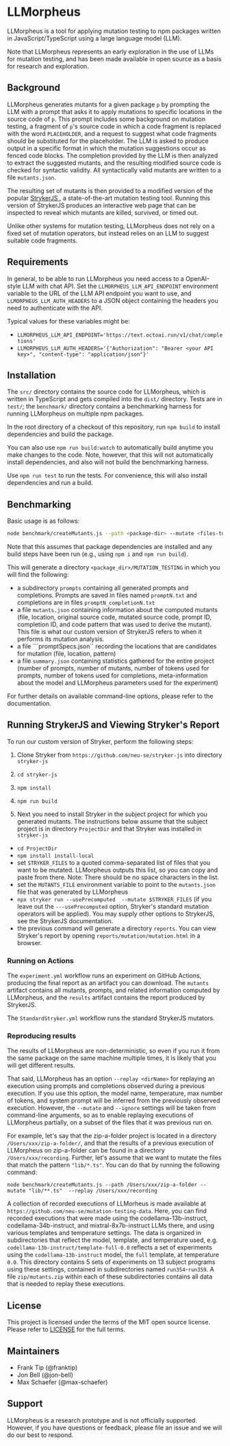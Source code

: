 # LLMorpheus

LLMorpheus is a tool for applying mutation testing to npm packages
written in JavaScript/TypeScript using a large language model (LLM).

Note that LLMorpheus represents an early exploration in the use of LLMs for
mutation testing, and has been made available in open source as a basis for
research and exploration.  

## Background

LLMorpheus generates mutants for a given package `p` by prompting the LLM with a
prompt that asks it to apply mutations to specific locations in the source code
of `p`. This prompt includes some background on mutation testing, a fragment
of `p`'s source code in which a code fragment is replaced with the word
`PLACEHOLDER`, and a request to suggest what code fragments should be 
substituted for the placeholder. The LLM is asked to produce output in a 
specific format in which the mutation suggestions occur as fenced code blocks.
The completion provided by the LLM is then analyzed to extract the suggested
mutants, and the resulting modified source code is checked for syntactic
validity. All syntactically valid mutants are written to a file `mutants.json`.

The resulting set of mutants is then provided to a modified version of the
popular [StrykerJS ](https://github.com/franktip/stryker-js), a state-of-the-art mutation testing tool. Running this version of StrykerJS produces an interactive web page that can be inspected to reveal which mutants are killed, survived, or timed out. 

Unlike other systems for mutation testing, LLMorpheus does not rely on a fixed
set of mutation operators, but instead relies on an LLM to suggest suitable code fragments.

## Requirements

In general, to be able to run LLMorpheus you need access to a OpenAI-style LLM
with chat API. Set the `LLMORPHEUS_LLM_API_ENDPOINT` environment variable to
the URL of the LLM API endpoint you want to use, and
`LLMORPHEUS_LLM_AUTH_HEADERS` to a JSON object containing the headers you need to
authenticate with the API.

Typical values for these variables might be:

- `LLMORPHEUS_LLM_API_ENDPOINT='https://text.octoai.run/v1/chat/completions'`
- `LLMORPHEUS_LLM_AUTH_HEADERS='{"Authorization": "Bearer <your API key>", "content-type": "application/json"}'`

## Installation

The `src/` directory contains the source code for LLMorpheus, which is written in
TypeScript and gets compiled into the `dist/` directory. Tests are in `test/`;
the `benchmark/` directory contains a benchmarking harness for running LLMorpheus
on multiple npm packages.

In the root directory of a checkout of this repository, run `npm build` to
install dependencies and build the package.

You can also use `npm run build:watch` to automatically build anytime you make
changes to the code. Note, however, that this will not automatically install
dependencies, and also will not build the benchmarking harness.

Use `npm run test` to run the tests. For convenience, this will also install
dependencies and run a build.

## Benchmarking

Basic usage is as follows:

```sh
node benchmark/createMutants.js --path <package-dir> --mutate <files-to-mutate>   --model <model-name>  --template <prompt-template>
```
Note that this assumes that package dependencies are installed and any build
steps have been run (e.g., using `npm i` and `npm run build`). 

This will generate a directory `<package_dir>/MUTATION_TESTING` in which you will  find the following:
  - a subdirectory ```prompts``` containing all generated prompts and completions. Prompts are saved in files named ```promptN.txt``` and completions are in files ```promptN_completionN.txt```
  - a file ```mutants.json``` containing information about the computed mutants (file, location, original source code, mutated source code, prompt ID, completion ID, and code pattern that was used to derive the mutant). This file is what our custom version of StrykerJS refers to when it performs its mutation analysis.
  - a file ```promptSpecs.json`` recording the locations that are candidates for mutation (file, location, pattern)
  - a file ```summary.json``` containing statistics gathered for the entire project (number of prompts, number of mutants, number of tokens used for prompts, number of tokens used for completions, meta-information about the model and LLMorpheus parameters used for the experiment)

For further details on available command-line options, please refer to the documentation.

## Running StrykerJS and Viewing Stryker's Report

To run our custom version of Stryker, perform the following steps:

1. Clone Stryker from ```https://github.com/neu-se/stryker-js``` into directory ```stryker-js```

2. ```cd stryker-js```

3. ```npm install```

4. ```npm run build```

5. Next you need to install Stryker in the subject project for which you generated mutants. The instructions below assume that the subject project is in directory ```ProjectDir``` and that Stryker was installed in ```stryker-js```
  - ```cd ProjectDir```
  - ```npm install install-local```
  - set ```STRYKER_FILES``` to a quoted comma-separated list of files that you want to be mutated.  LLMorpheus outputs this list, so you can copy and paste from there. Note: There should be no space characters in the list.
  - set the ```MUTANTS_FILE``` environment variable to point to the ```mutants.json``` file that was generated by LLMorpheus
  - ```npx stryker run --usePrecomputed  --mutate $STRYKER_FILES```   (if you leave out the ```---usePrecomputed``` option, Stryker's standard mutation operators will be applied). You may supply other options to StrykerJS, see the StrykerJS documentation.
  - the previous command will generate a directory ```reports```. You can view Stryker's report by opening ```reports/mutation/mutation.html``` in a browser.

### Running on Actions

The `experiment.yml` workflow runs an experiment on GitHub Actions,
producing the final report as an artifact you can download. The `mutants` artifact contains all mutants, prompts, and related information computed by LLMorpheus, and the `results` artifact contains the report produced by StrykerJS. 

The `StandardStryker.yml` workflow runs the standard StrykerJS mutators.

### Reproducing results

The results of LLMorpheus are non-deterministic, so even if you run it from the same package on the same machine multiple times, it is likely that you will get different results.

That said, LLMorpheus has an option `--replay <dirName>` for replaying an execution using prompts and completions observed during a previous execution. If you use this option, the model name, temperature, max number of tokens, and system prompt will be inferred from the previously observed execution. However, the `--mutate` and `--ignore` settings will be taken from command-line arguments, so as to enable replaying executions of LLMorpheus partially, on a subset of the files that it was previous run on.

For example, let's say that the zip-a-folder project is located in a directory `/Users/xxx/zip-a-folder/`, and that the results of a previous execution of LLMorpheus on zip-a-folder can be found in a directory `/Users/xxx/recording`. Further, let's assume that we want to mutate the files that match the pattern `"lib/*.ts"`. You can do that by running the following command:
```
node benchmark/createMutants.js --path /Users/xxx/zip-a-folder --mutate "lib/**.ts"  --replay /Users/xxx/recording
```

A collection of recorded executions of LLMorheus is made available at `https://github.com/neu-se/mutation-testing-data`. Here, you can find recorded executions that were made using the codellama-13b-instruct, codellama-34b-instruct, and mixtral-8x7b-instruct LLMs there, and using various templates and temperature settings. The data is organized in subdirectories that reflect the model, template, and temperature used, e.g. `codellama-13b-instruct/template-full-0.0` reflects a set of experiments using the `codellama-13b-instruct` model, the `full`  template, at temperature `0.0`. This directory contains 5 sets of experiments on 13 subject programs using these settings, contained in subdirectories named `run354`-`run359`. A file `zip/mutants.zip` within each of these subdirectories contains all data that is needed to replay these executions.


## License

This project is licensed under the terms of the MIT open source license. Please refer to [LICENSE](./LICENSE) for the full terms.

## Maintainers

- Frank Tip (@franktip)
- Jon Bell (@jon-bell)
- Max Schaefer (@max-schaefer)

## Support

LLMorpheus is a research prototype and is not officially supported. However, if
you have questions or feedback, please file an issue and we will do our best to
respond.
